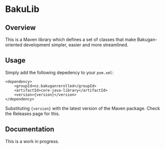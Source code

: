 # BakuLib
## Overview
This is a Maven library which defines a set of classes that make Bakugan-oriented development simpler, easier
and more streamlined.

## Usage
Simply add the following depedency to your `pom.xml`:
```
<dependency>
    <groupId>nz.bakuganrerolled</groupId>
    <artifactId>core-java-library</artifactId>
    <version>{version}</version>
</dependency>
```
Substituting `{version}` with the latest version of the Maven package. Check the Releases page for this.

## Documentation
This is a work in progress.